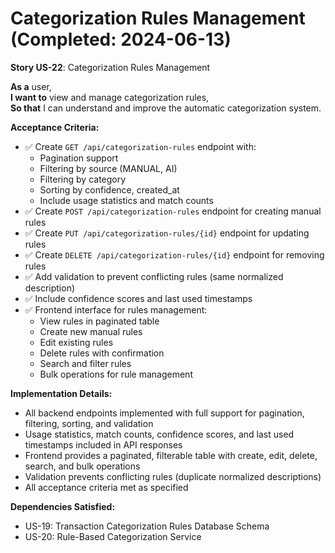 # Categorization Rules Management (Completed: 2024-06-13)

**Story US-22**: Categorization Rules Management

**As a** user,  
**I want to** view and manage categorization rules,  
**So that** I can understand and improve the automatic categorization system.

**Acceptance Criteria:**
- ✅ Create `GET /api/categorization-rules` endpoint with:
  - Pagination support
  - Filtering by source (MANUAL, AI)
  - Filtering by category
  - Sorting by confidence, created_at
  - Include usage statistics and match counts
- ✅ Create `POST /api/categorization-rules` endpoint for creating manual rules
- ✅ Create `PUT /api/categorization-rules/{id}` endpoint for updating rules
- ✅ Create `DELETE /api/categorization-rules/{id}` endpoint for removing rules
- ✅ Add validation to prevent conflicting rules (same normalized description)
- ✅ Include confidence scores and last used timestamps
- ✅ Frontend interface for rules management:
  - View rules in paginated table
  - Create new manual rules
  - Edit existing rules
  - Delete rules with confirmation
  - Search and filter rules
  - Bulk operations for rule management

**Implementation Details:**
- All backend endpoints implemented with full support for pagination, filtering, sorting, and validation
- Usage statistics, match counts, confidence scores, and last used timestamps included in API responses
- Frontend provides a paginated, filterable table with create, edit, delete, search, and bulk operations
- Validation prevents conflicting rules (duplicate normalized descriptions)
- All acceptance criteria met as specified

**Dependencies Satisfied:**
- US-19: Transaction Categorization Rules Database Schema
- US-20: Rule-Based Categorization Service 